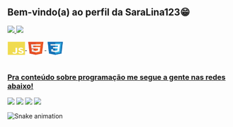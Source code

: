 ## Bem-vindo(a) ao perfil da SaraLina123😁

 <div>
   <a href="https://github.com/SaraLina123">
   <img height="180em" src="https://github-readme-stats.vercel.app/api?username=SaraLina123&show_icons=true&theme=panda&include_all_commits=true&count_private=true"/>
   <img height="180em" src="https://github-readme-stats.vercel.app/api/top-langs/?username=SaraLina123&layout=compact&langs_count=6&theme=panda"/>

</div>
<div style="display: inline_block"><br>
  <img align="center" alt="Js" height="30" width="40" src="https://raw.githubusercontent.com/devicons/devicon/master/icons/javascript/javascript-plain.svg">
  <img align="center" alt="HTML" height="30" width="40" src="https://raw.githubusercontent.com/devicons/devicon/master/icons/html5/html5-original.svg">
  <img align="center" alt="CSS" height="30" width="40" src="https://raw.githubusercontent.com/devicons/devicon/master/icons/css3/css3-original.svg">
</div>
 
 <br>
 
  ### Pra conteúdo sobre programação me segue a gente nas redes abaixo!
 
<div> 
  <a href="" target="_blank"><img src="https://img.shields.io/badge/-Instagram-%23E4405F?style=for-the-badge&logo=instagram&logoColor=white" target="_blank"></a>
 <a href="" target="_blank"><img src="https://img.shields.io/badge/Discord-7289DA?style=for-the-badge&logo=discord&logoColor=white" target="_blank"></a> 
  <a href = ""><img src="https://img.shields.io/badge/-Gmail-%23333?style=for-the-badge&logo=gmail&logoColor=white" target="_blank"></a>
  <a href="https://www.linkedin.com/in/SaraSousa" target="_blank"><img src="https://img.shields.io/badge/-LinkedIn-%230077B5?style=for-the-badge&logo=linkedin&logoColor=white" target="_blank"></a> 
 
  ![Snake animation](https://github.com/SaraLina123/SaraLina123/blob/output/github-contribution-grid-snake.svg)

</div>

